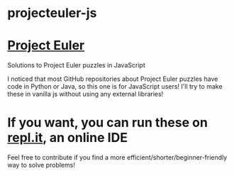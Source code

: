 # projecteuler-js
# [Project Euler](https://projecteuler.net/)
Solutions to Project Euler puzzles in JavaScript

I noticed that most GitHub repositories about Project Euler puzzles have code in Python or Java, so this one is for JavaScript users!
I'll try to make these in vanilla js without using any external libraries!

# If you want, you can run these on [repl.it](https://repl.it/languages/nodejs), an online IDE

Feel free to contribute if you find a more efficient/shorter/beginner-friendly way to solve problems!
